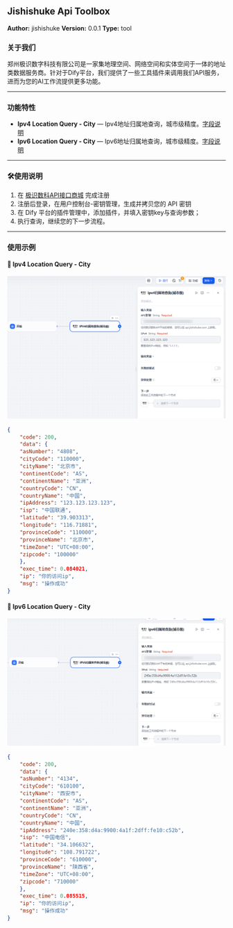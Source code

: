 ## Jishishuke Api Toolbox

**Author:** jishishuke
**Version:** 0.0.1
**Type:** tool


### 关于我们
郑州极识数字科技有限公司是一家集地理空间、网络空间和实体空间于一体的地址类数据服务商。针对于Dify平台，我们提供了一些工具插件来调用我们API服务，进而为您的AI工作流提供更多功能。

---

### 功能特性
* **Ipv4 Location Query - City** — Ipv4地址归属地查询，城市级精度。[字段说明](https://api.jishishuke.com/doc/44)
* **Ipv6 Location Query - City** — Ipv6地址归属地查询，城市级精度。[字段说明](https://api.jishishuke.com/doc/45)

---

### 🛠️使用说明
1. 在 [极识数科API接口商城](https://api.jishishuke.com/) 完成注册
2. 注册后登录，在用户控制台-密钥管理，生成并拷贝您的 API 密钥
3. 在 Dify 平台的插件管理中，添加插件，并填入密钥key与查询参数；
4. 执行查询，继续您的下一步流程。

---

### 使用示例
#### 📍 Ipv4 Location Query - City
![](_assets/v4city_1.png)
```json
{
    "code": 200,
    "data": {
    "asNumber": "4808",
    "cityCode": "110000",
    "cityName": "北京市",
    "continentCode": "AS",
    "continentName": "亚洲",
    "countryCode": "CN",
    "countryName": "中国",
    "ipAddress": "123.123.123.123",
    "isp": "中国联通",
    "latitude": "39.903313",
    "longitude": "116.71881",
    "provinceCode": "110000",
    "provinceName": "北京市",
    "timeZone": "UTC+08:00",
    "zipcode": "100000"
    },
    "exec_time": 0.084021,
    "ip": "你的访问ip",
    "msg": "操作成功"
}
```

#### 📍 Ipv6 Location Query - City

![](_assets/v6city_1.png)
```json
{
    "code": 200,
    "data": {
    "asNumber": "4134",
    "cityCode": "610100",
    "cityName": "西安市",
    "continentCode": "AS",
    "continentName": "亚洲",
    "countryCode": "CN",
    "countryName": "中国",
    "ipAddress": "240e:358:d4a:9900:4a1f:2dff:fe10:c52b",
    "isp": "中国电信",
    "latitude": "34.106632",
    "longitude": "108.791722",
    "provinceCode": "610000",
    "provinceName": "陕西省",
    "timeZone": "UTC+08:00",
    "zipcode": "710000"
    },
    "exec_time": 0.085515,
    "ip": "你的访问ip",
    "msg": "操作成功"
}
```